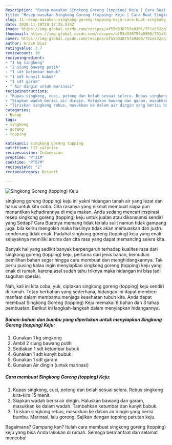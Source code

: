 ```yaml
---
description: "Resep masakan Singkong Goreng (topping) Keju | Cara Buat Singkong Goreng (topping) Keju Yang Lezat"
title: "Resep masakan Singkong Goreng (topping) Keju | Cara Buat Singkong Goreng (topping) Keju Yang Lezat"
slug: 11-resep-masakan-singkong-goreng-topping-keju-cara-buat-singkong-goreng-topping-keju-yang-lezat
date: 2020-11-20T20:17:25.534Z
image: https://img-global.cpcdn.com/recipes/af55d33875fa9306/751x532cq70/singkong-goreng-topping-keju-foto-resep-utama.jpg
thumbnail: https://img-global.cpcdn.com/recipes/af55d33875fa9306/751x532cq70/singkong-goreng-topping-keju-foto-resep-utama.jpg
cover: https://img-global.cpcdn.com/recipes/af55d33875fa9306/751x532cq70/singkong-goreng-topping-keju-foto-resep-utama.jpg
author: Grace Diaz
ratingvalue: 3.7
reviewcount: 10
recipeingredient:
- "1 kg singkong"
- "2 siung bawang putih"
- "1 sdt ketumbar bubuk"
- "1 sdt kunyit bubuk"
- "1 sdt garam"
- " Air dingin untuk marinasi"
recipeinstructions:
- "Kupas singkong, cuci, potong dan belah sesuai selera. Rebus singkong kira-kira 15 menit."
- "Siapkan wadah berisi air dingin. Haluskan bawang dan garam, masukkan ke dalam wadah. Tambahkan ketumbar dan kunyit bubuk."
- "Tiriskan singkong rebus, masukkan ke dalam air dingin yang berisi bumbu. Marinasi, lalu goreng. Sajikan dengan topping parutan keju."
categories:
- Resep
tags:
- singkong
- goreng
- topping

katakunci: singkong goreng topping 
nutrition: 112 calories
recipecuisine: Indonesian
preptime: "PT31M"
cooktime: "PT57M"
recipeyield: "2"
recipecategory: Dessert

---
```



![Singkong Goreng (topping) Keju](https://img-global.cpcdn.com/recipes/af55d33875fa9306/751x532cq70/singkong-goreng-topping-keju-foto-resep-utama.jpg)


singkong goreng (topping) keju ini yakni hidangan tanah air yang lezat dan harus untuk kita coba. Cita rasanya yang nikmat membuat siapa pun menantikan kehadirannya di meja makan.
Anda sedang mencari inspirasi resep singkong goreng (topping) keju untuk jualan atau dikonsumsi sendiri yang Sedap? Cara Buatnya memang tidak terlalu sulit namun tidak gampang juga. bila keliru mengolah maka hasilnya tidak akan memuaskan dan justru cenderung tidak enak. Padahal singkong goreng (topping) keju yang enak selayaknya memiliki aroma dan cita rasa yang dapat memancing selera kita.



Banyak hal yang sedikit banyak berpengaruh terhadap kualitas rasa dari singkong goreng (topping) keju, pertama dari jenis bahan, kemudian pemilihan bahan segar hingga cara membuat dan menghidangkannya. Tak perlu pusing kalau ingin menyiapkan singkong goreng (topping) keju yang enak di rumah, karena asal sudah tahu triknya maka hidangan ini bisa jadi suguhan spesial.


Nah, kali ini kita coba, yuk, ciptakan singkong goreng (topping) keju sendiri di rumah. Tetap berbahan yang sederhana, hidangan ini dapat memberi manfaat dalam membantu menjaga kesehatan tubuh kita. Anda dapat membuat Singkong Goreng (topping) Keju memakai 6 bahan dan 3 tahap pembuatan. Berikut ini langkah-langkah dalam menyiapkan hidangannya.

<!--inarticleads1-->

##### Bahan-bahan dan bumbu yang diperlukan untuk menyiapkan Singkong Goreng (topping) Keju:

1. Gunakan 1 kg singkong
1. Ambil 2 siung bawang putih
1. Sediakan 1 sdt ketumbar bubuk
1. Gunakan 1 sdt kunyit bubuk
1. Gunakan 1 sdt garam
1. Gunakan  Air dingin (untuk marinasi)




<!--inarticleads2-->

##### Cara membuat Singkong Goreng (topping) Keju:

1. Kupas singkong, cuci, potong dan belah sesuai selera. Rebus singkong kira-kira 15 menit.
1. Siapkan wadah berisi air dingin. Haluskan bawang dan garam, masukkan ke dalam wadah. Tambahkan ketumbar dan kunyit bubuk.
1. Tiriskan singkong rebus, masukkan ke dalam air dingin yang berisi bumbu. Marinasi, lalu goreng. Sajikan dengan topping parutan keju.




Bagaimana? Gampang kan? Itulah cara membuat singkong goreng (topping) keju yang bisa Anda lakukan di rumah. Semoga bermanfaat dan selamat mencoba!
